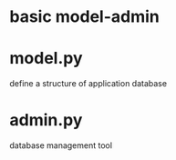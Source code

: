 # basic model-admin
# model.py
define a structure of application database

# admin.py
database management tool